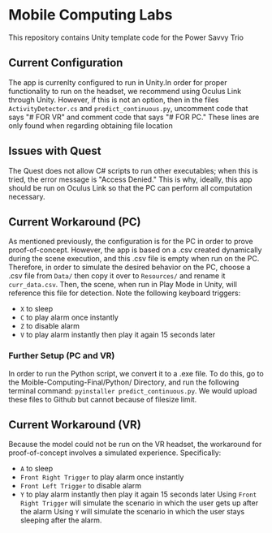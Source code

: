 # Mobile Computing Labs

This repository contains Unity template code for the Power Savvy Trio

## Current Configuration
The app is currenlty configured to run in Unity.In order for proper functionality
to run on the headset, we recommend using Oculus Link through Unity.
However, if this is not an option, then in the files `ActivityDetector.cs` and 
`predict_continuous.py`, uncomment code that says "# FOR VR" and comment code that
says "# FOR PC." These lines are only found when regarding obtaining file location
## Issues with Quest
The Quest does not allow C# scripts to run other executables; when this is tried,
the error message is "Access Denied." This is why, ideally, this app should be run
on Oculus Link so that the PC can perform all computation necessary.
## Current Workaround (PC)
As mentioned previously, the configuration is for the PC in order to prove proof-of-concept.
However, the app is based on a .csv created dynamically during 
the scene execution, and this .csv file is empty when run on the PC. Therefore,
in order to simulate the desired behavior on the PC, choose a .csv file from
`Data/` then copy it over to `Resources/` and rename it `curr_data.csv`. Then,
the scene, when run in Play Mode in Unity, will reference this file for detection.
Note the following keyboard triggers:
- `X` to sleep
- `C` to play alarm once instantly
- `Z` to disable alarm
- `V` to play alarm instantly then play it again 15 seconds later
### Further Setup (PC and VR)
In order to run the Python script, we convert it to a .exe file. To do this,
go to the Moible-Computing-Final/Python/ Directory, and run the following
terminal command: `pyinstaller predict_continuous.py`. We would upload these files to 
Github but cannot because of filesize limit.
## Current Workaround (VR)
Because the model could not be run on the VR headset, the workaround for 
proof-of-concept involves a simulated experience. Specifically:
- `A` to sleep
- `Front Right Trigger` to play alarm once instantly
- `Front Left Trigger` to disable alarm
- `Y` to play alarm instantly then play it again 15 seconds later
Using `Front Right Trigger` will simulate the scenario in which the user gets up
after the alarm
Using `Y` will simulate the scenario in which the user stays sleeping after
the alarm.